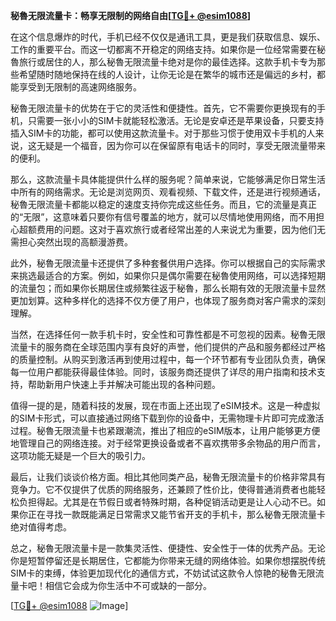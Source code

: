 **秘魯无限流量卡：畅享无限制的网络自由[[TG💪+ @esim1088](https://t.me/s/esim1088)]**

在这个信息爆炸的时代，手机已经不仅仅是通讯工具，更是我们获取信息、娱乐、工作的重要平台。而这一切都离不开稳定的网络支持。如果你是一位经常需要在秘魯旅行或居住的人，那么秘魯无限流量卡绝对是你的最佳选择。这款手机卡专为那些希望随时随地保持在线的人设计，让你无论是在繁华的城市还是偏远的乡村，都能享受到无限制的高速网络服务。

秘魯无限流量卡的优势在于它的灵活性和便捷性。首先，它不需要你更换现有的手机，只需要一张小小的SIM卡就能轻松激活。无论是安卓还是苹果设备，只要支持插入SIM卡的功能，都可以使用这款流量卡。对于那些习惯于使用双卡手机的人来说，这无疑是一个福音，因为你可以在保留原有电话卡的同时，享受无限流量带来的便利。

那么，这款流量卡具体能提供什么样的服务呢？简单来说，它能够满足你日常生活中所有的网络需求。无论是浏览网页、观看视频、下载文件，还是进行视频通话，秘魯无限流量卡都能以稳定的速度支持你完成这些任务。而且，它的流量是真正的“无限”，这意味着只要你有信号覆盖的地方，就可以尽情地使用网络，而不用担心超额费用的问题。这对于喜欢旅行或者经常出差的人来说尤为重要，因为他们无需担心突然出现的高额漫游费。

此外，秘魯无限流量卡还提供了多种套餐供用户选择。你可以根据自己的实际需求来挑选最适合的方案。例如，如果你只是偶尔需要在秘魯使用网络，可以选择短期的流量包；而如果你长期居住或频繁往返于秘魯，那么长期有效的无限流量卡显然更加划算。这种多样化的选择不仅方便了用户，也体现了服务商对客户需求的深刻理解。

当然，在选择任何一款手机卡时，安全性和可靠性都是不可忽视的因素。秘魯无限流量卡的服务商在全球范围内享有良好的声誉，他们提供的产品和服务都经过严格的质量控制。从购买到激活再到使用过程中，每一个环节都有专业团队负责，确保每一位用户都能获得最佳体验。同时，该服务商还提供了详尽的用户指南和技术支持，帮助新用户快速上手并解决可能出现的各种问题。

值得一提的是，随着科技的发展，现在市面上还出现了eSIM技术。这是一种虚拟的SIM卡形式，可以直接通过网络下载到你的设备中，无需物理卡片即可完成激活过程。秘魯无限流量卡也紧跟潮流，推出了相应的eSIM版本，让用户能够更方便地管理自己的网络连接。对于经常更换设备或者不喜欢携带多余物品的用户而言，这项功能无疑是一个巨大的吸引力。

最后，让我们谈谈价格方面。相比其他同类产品，秘魯无限流量卡的价格非常具有竞争力。它不仅提供了优质的网络服务，还兼顾了性价比，使得普通消费者也能轻松负担得起。尤其是在节假日或者特殊时期，各种促销活动更是让人心动不已。如果你正在寻找一款既能满足日常需求又能节省开支的手机卡，那么秘魯无限流量卡绝对值得考虑。

总之，秘魯无限流量卡是一款集灵活性、便捷性、安全性于一体的优秀产品。无论你是短暂停留还是长期居住，它都能为你带来无缝的网络体验。如果你想摆脱传统SIM卡的束缚，体验更加现代化的通信方式，不妨试试这款令人惊艳的秘魯无限流量卡吧！相信它会成为你生活中不可或缺的一部分。

[[TG💪+ @esim1088](https://t.me/s/esim1088) ![Image](https://i.postimg.cc/4NQfJmqS/Snipaste-2025-05-13-00-14-12.png)]